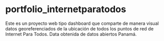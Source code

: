 # portfolio_internetparatodos
Este es un proyecto web tipo dashboard que comparte de manera visual datos georeferenciados de la ubicación de todos los puntos de red de Internet Para Todos. Data obtenida de datos abiertos Panamá.
